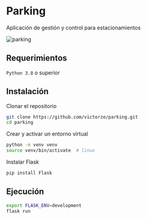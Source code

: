 # Parking

Aplicación de gestión y control para estacionamientos

![parking](https://blackstoneam.com/wp-content/uploads/2021/10/parking-Lot-with-cars.jpeg)

## Requerimientos

`Python 3.8` o superior

## Instalación

Clonar el repositorio
```bash
git clone https://github.com/victorze/parking.git
cd parking
```

Crear y activar un entorno virtual
```bash
python -m venv venv
source venv/bin/activate  # linux
```

Instalar Flask
```bash
pip install Flask
```

## Ejecución

```bash
export FLASK_ENV=development
flask run
```
